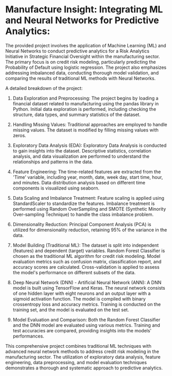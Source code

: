 # Manufacture Insight: Integrating ML and Neural Networks for Predictive Analytics:

The provided project involves the application of Machine Learning (ML) and Neural Networks to conduct predictive analytics for a Risk Analytics Initiative in Strategic Financial Oversight within the manufacturing sector. The primary focus is on credit risk modeling, particularly predicting the Probability of Default using logistic regression. The project also emphasizes addressing imbalanced data, conducting thorough model validation, and comparing the results of traditional ML methods with Neural Networks.


A detailed breakdown of the project:

1. Data Exploration and Preprocessing:
The project begins by loading a financial dataset related to manufacturing using the pandas library in Python.
Initial data exploration is performed, including checking the structure, data types, and summary statistics of the dataset.

2. Handling Missing Values:
Traditional approaches are employed to handle missing values. The dataset is modified by filling missing values with zeros.

3. Exploratory Data Analysis (EDA):
Exploratory Data Analysis is conducted to gain insights into the dataset.
Descriptive statistics, correlation analysis, and data visualization are performed to understand the relationships and patterns in the data.

4. Feature Engineering:
The time-related features are extracted from the 'Time' variable, including year, month, date, week day, start time, hour, and minutes.
Data distribution analysis based on different time components is visualized using seaborn.

5. Data Scaling and Imbalance Treatment:
Feature scaling is applied using StandardScaler to standardize the features.
Imbalance treatment is performed using Random OverSampling and SMOTE (Synthetic Minority Over-sampling Technique) to handle the class imbalance problem.

6. Dimensionality Reduction:
Principal Component Analysis (PCA) is utilized for dimensionality reduction, retaining 95% of the 
variance in the data.

7. Model Building (Traditional ML):
The dataset is split into independent (features) and dependent (target) variables.
Random Forest Classifier is chosen as the traditional ML algorithm for credit risk modeling.
Model evaluation metrics such as confusion matrix, classification report, and accuracy scores are 
calculated.
Cross-validation is applied to assess the model's performance on different subsets of the data.

8. Deep Neural Network (DNN) - Artificial Neural Network (ANN):
A DNN model is built using TensorFlow and Keras.
The neural network consists of one hidden layer with eight neurons and an output layer with a sigmoid activation function.
The model is compiled with binary crossentropy loss and accuracy metrics.
Training is conducted on the training set, and the model is evaluated on the test set.

9. Model Evaluation and Comparison:
Both the Random Forest Classifier and the DNN model are evaluated using various metrics.
Training and test accuracies are compared, providing insights into the models' performances.

This comprehensive project combines traditional ML techniques with advanced neural network methods to address credit risk modeling in the manufacturing sector. The utilization of exploratory data analysis, feature engineering, data preprocessing, and model evaluation techniques demonstrates a thorough and systematic approach to predictive analytics.
